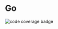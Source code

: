 # Go

![code coverage badge](https://github.com/davitJabushanuri/learn-cicd-starter/workflows/ci/badge.svg)
